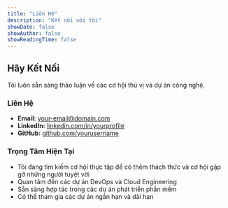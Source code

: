 ```yaml
---
title: "Liên Hệ"
description: "Kết nối với tôi"
showDate: false
showAuthor: false
showReadingTime: false
---
```


## Hãy Kết Nối

Tôi luôn sẵn sàng thảo luận về các cơ hội thú vị và dự án công nghệ.

### Liên Hệ
- **Email:** [your-email@domain.com](mailto:your-email@domain.com)
- **LinkedIn:** [linkedin.com/in/yourprofile](https://linkedin.com/in/yourprofile)
- **GitHub:** [github.com/yourusername](https://github.com/yourusername)

### Trọng Tâm Hiện Tại
- Tôi đang tìm kiếm cơ hội thực tập để có thêm thách thức và cơ hội gặp gỡ những người tuyệt vời
- Quan tâm đến các dự án DevOps và Cloud Engineering
- Sẵn sàng hợp tác trong các dự án phát triển phần mềm
- Có thể tham gia các dự án ngắn hạn và dài hạn